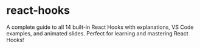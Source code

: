# react-hooks

A complete guide to all 14 built-in React Hooks with explanations, VS Code examples, and animated slides. Perfect for learning and mastering React Hooks!
